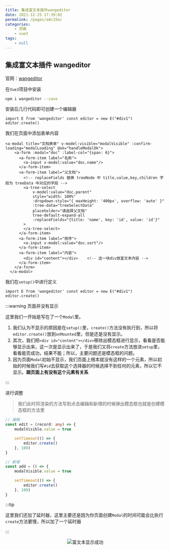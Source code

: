 ```yaml
---
title: 集成富文本插件wangeditor
date: 2021-12-25 17:39:02
permalink: /pages/a4c15e/
categories:
    - 页面
    - vue3
tags:
    - null
---
```


## 集成富文本插件 wangeditor

官网：[wangeditor](https://www.wangeditor.com/)

在`Vue3`项目中安装

```bash
npm i wangeditor --save
```

安装后几行代码即可创建一个编辑器

```vue
import E from 'wangeditor' const editor = new E("#div1") editor.create()
```

我们在页面中添加表单内容

```vue
<a-modal title="文档表单" v-model:visible="modalVisible" :confirm-loading="modalLoading" @ok="handleModalOk">
    <a-form :modal="doc" :label-col="{span: 6}">
      <a-form-item label="名称">
        <a-input v-model:value="doc.name"/>
      </a-form-item>
      <a-form-item label="父文档">
        <!-- replaceFields 替换 treeNode 中 title,value,key,children 字段为 treeData 中对应的字段 -->
        <a-tree-select
            v-model:value="doc.parent"
            style="width: 100%"
            :dropdown-style="{ maxHeight: '400px', overflow: 'auto' }"
            :tree-data="treeSelectData"
            placeholder="请选择父文档"
            tree-default-expand-all
            :replaceFields="{title: 'name', key: 'id', value: 'id'}"
        >
        </a-tree-select>
      </a-form-item>
      <a-form-item label="排序">
        <a-input v-model:value="doc.sort"/>
      </a-form-item>
      <a-form-item label="内容">
        <div id="content"></div>	<!-- 这一块div放富文本内容 -->
      </a-form-item>
    </a-form>
  </a-modal>
```

我们在`setup()`中进行定义

```vue
import E from 'wangeditor' const editor = new E("#div1") editor.create()
```

:::warning 页面并没有显示

这里我们一开始是写在了一个`Modal`里。

1.  我们认为不显示的原因是在`setup()`里，`create()`方法没有执行到，所以将`editor.create()`放到`onMounted`里，但是还是没有显示。
2.  其次，我们把`<div id="content"></div>`移除出模态框进行显示，看看是否能够显示出来，这一次是显示出来了，于是我们又将`create`方法放进`setup`里，看看能否成功，结果不能；所以，主要问题还是模态框的问题。
3.  因为页面`Modal`初始不显示，我们页面上根本就没有这样的一个元素，所以初始的时候我们写`#id`去获取这个选择器的时候选择不到任何的元素，所以它不显示。**跟页面上有没有这个元素有关系**

:::

进行调整

> 我们此时将渲染的方法写到点击编辑和新增的时候弹出模态框也就是创建模态框的方法里

```typescript
// 编辑
const edit = (record: any) => {
    modalVisible.value = true

    setTimeout(() => {
        editor.create()
    }, 100)
}

// 新增
const add = () => {
    modalVisible.value = true

    setTimeout(() => {
        editor.create()
    }, 100)
}
```

:::tip

这里我们还加了延时器，这里主要还是因为你页面创建`Modal`的时间可能会比执行`create`方法要慢，所以加了一个延时器

:::

<p align="center"><img src="https://gitee.com/wxvirus/img/raw/master/img/20211225173453.png" alt="富文本显示成功" /></p>

